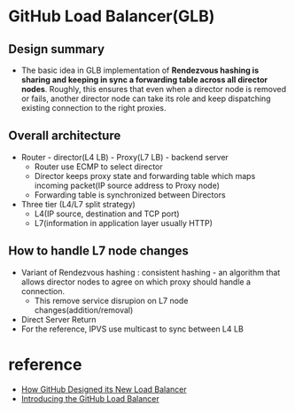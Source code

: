 # GitHub Load Balancer(GLB)

## Design summary
* The basic idea in GLB implementation of **Rendezvous hashing is sharing and keeping in sync a forwarding table across all director nodes**. Roughly, this ensures that even when a director node is removed or fails, another director node can take its role and keep dispatching existing connection to the right proxies.

## Overall architecture
* Router - director(L4 LB) - Proxy(L7 LB) - backend server
  * Router use ECMP to select director
  * Director keeps proxy state and forwarding table which maps incoming packet(IP source address to Proxy node)
  * Forwarding table is synchronized between Directors
* Three tier (L4/L7 split strategy)
  * L4(IP source, destination and TCP port)
  * L7(information in application layer usually HTTP)

## How to handle L7 node changes
* Variant of Rendezvous hashing : consistent hashing - an algorithm that allows director nodes to agree on which proxy should handle a connection. 
  * This remove service disrupion on L7 node changes(addition/removal)
* Direct Server Return
* For the reference, IPVS use multicast to sync between L4 LB

# reference
* [How GitHub Designed its New Load Balancer](https://www.infoq.com/news/2016/09/github-load-balancer-design)
* [Introducing the GitHub Load Balancer](http://githubengineering.com/introducing-glb/)
  
